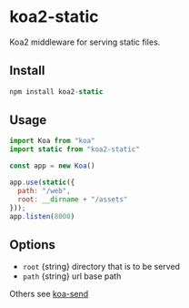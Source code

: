 # koa2-static

Koa2 middleware for serving static files. 

## Install

```js
npm install koa2-static
```

## Usage
   
```js
import Koa from "koa"
import static from "koa2-static"

const app = new Koa()

app.use(static({
  path: "/web",
  root: __dirname + "/assets" 
}));
app.listen(8000)
```
## Options

 - `root` {string} directory that is to be served
 - `path` {string} url base path

Others see [koa-send](https://github.com/koajs/send)
